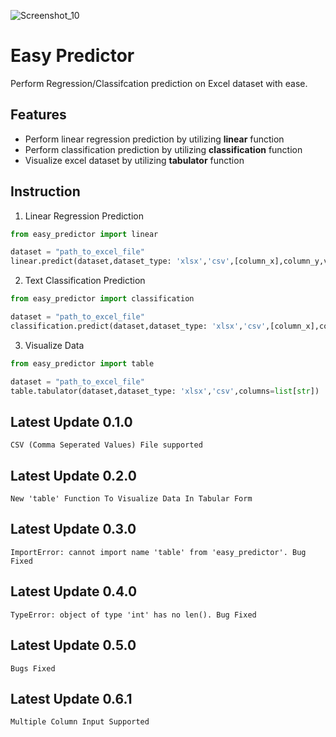 ![Screenshot_10](https://user-images.githubusercontent.com/64541739/174754962-952e3e72-0b2c-4ae6-987d-9f46c965e5c4.png)

# Easy Predictor

Perform Regression/Classifcation prediction on Excel dataset with ease.   

## Features

- Perform linear regression prediction by utilizing **linear** function
- Perform classification prediction by utilizing **classification** function
- Visualize excel dataset by utilizing **tabulator** function

## Instruction

1. Linear Regression Prediction

```python
from easy_predictor import linear 

dataset = "path_to_excel_file"
linear.predict(dataset,dataset_type: 'xlsx','csv',[column_x],column_y,value: int)
```
2. Text Classification Prediction

```python
from easy_predictor import classification

dataset = "path_to_excel_file"
classification.predict(dataset,dataset_type: 'xlsx','csv',[column_x],column_y,value: str)
```

3. Visualize Data

```python
from easy_predictor import table

dataset = "path_to_excel_file"
table.tabulator(dataset,dataset_type: 'xlsx','csv',columns=list[str])
```

## Latest Update 0.1.0

```
CSV (Comma Seperated Values) File supported
```
## Latest Update 0.2.0

```
New 'table' Function To Visualize Data In Tabular Form
```

## Latest Update 0.3.0

```
ImportError: cannot import name 'table' from 'easy_predictor'. Bug
Fixed
```

## Latest Update 0.4.0

```
TypeError: object of type 'int' has no len(). Bug Fixed
```

## Latest Update 0.5.0

```
Bugs Fixed
```

## Latest Update 0.6.1

```
Multiple Column Input Supported
```